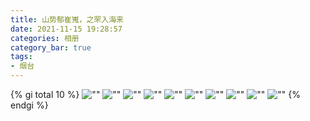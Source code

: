 ```yaml
---
title: 山势郁崔嵬，之罘入海来
date: 2021-11-15 19:28:57
categories: 相册
category_bar: true
tags:
- 烟台
---
```


{% gi total 10 %}
    ![""](/26/IMG_20210502_142348.jpg)
    ![""](/26/IMG_20210502_142410.jpg)
    ![""](/26/IMG_20210502_142507.jpg)
    ![""](/26/IMG_20210502_170411.jpg)
    ![""](/26/IMG_20210211_120612.jpg)
    ![""](/26/IMG_20210211_235457.jpg)
    ![""](/26/IMG_20210211_235504.jpg)
    ![""](/26/IMG_20210211_235655.jpg)
    ![""](/26/IMG_20210213_071057.jpg)
    ![""](/26/IMG_20130827_075615.jpg)
{% endgi %}
